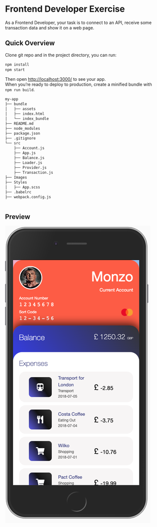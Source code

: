 # Frontend Developer Exercise

As a Frontend Developer, your task is to connect to an API, receive some transaction data and show it on a web page.

## Quick Overview

Clone git repo and in the project directory, you can run:

```sh
npm install
npm start 
```

Then open [http://localhost:3000/](http://localhost:3000/) to see your app.<br>
When you’re ready to deploy to production, create a minified bundle with `npm run build`.
```
my-app
├── bundle
│   ├── assets
│   ├── index.html
│   └── index_bundle
├── README.md
├── node_modules
├── package.json
├── .gitignore
└── src
    ├── Account.js
    ├── App.js
    ├── Balance.js
    ├── Loader.js
    ├── Provider.js
    ├── Transaction.js
├── Images
├── Styles
│   ├── App.scss
├── .babelrc
├── webpack.config.js


```
## Preview

![mobile](https://github.com/tejpal-sohal/transaction-data/blob/master/screenshots/mob.png)


